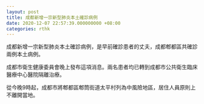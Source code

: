 ```yaml
---
layout: post
title: 成都新增一宗新型肺炎本土確診病例
date: 2020-12-07 22:57:39.000000000 +08:00
categories: rthk
---
```


成都新增一宗新型肺炎本土確診病例，是早前確診患者的丈夫，成都郫都區共確診兩例本土病例。

成都市衛生健康委員會晚上發布這項消息。兩名患者均已轉到成都市公共衛生臨床醫療中心醫院隔離治療。

從今晚9時起，成都市將郫都區郫筒街道太平村列為中風險地區，居住人員原則上不離開當地。
